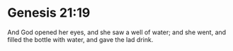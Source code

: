 # Genesis 21:19

And God opened her eyes, and she saw a well of water; and she went, and filled the bottle with water, and gave the lad drink.